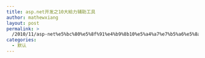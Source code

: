 ```yaml
---
title: asp.net开发之10大給力辅助工具
author: mathewxiang
layout: post
permalink: >
  /2010/11/asp-net%e5%bc%80%e5%8f%91%e4%b9%8b10%e5%a4%a7%e7%b5%a6%e5%8a%9b%e8%be%85%e5%8a%a9%e5%b7%a5%e5%85%b7/
categories:
  - 默认
---
```

